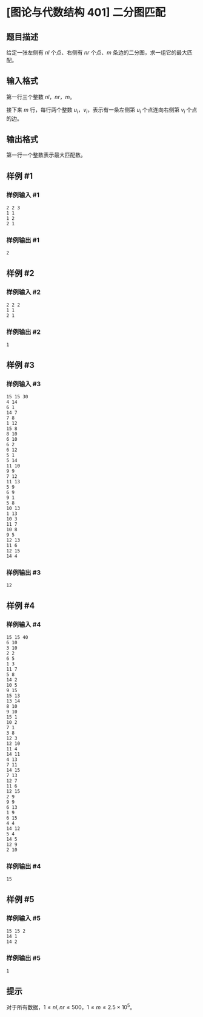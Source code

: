 # [图论与代数结构 401] 二分图匹配

## 题目描述

给定一张左侧有 $nl$ 个点、右侧有 $nr$ 个点、$m$ 条边的二分图，求一组它的最大匹配。

## 输入格式

第一行三个整数 $nl$，$nr$，$m$。

接下来 $m$ 行，每行两个整数 $u_i$，$v_i$，表示有一条左侧第 $u_i$ 个点连向右侧第 $v_i$ 个点的边。


## 输出格式

第一行一个整数表示最大匹配数。

## 样例 #1

### 样例输入 #1
```
2 2 3
1 1
1 2
2 1
```

### 样例输出 #1

```
2
```

## 样例 #2

### 样例输入 #2
```
2 2 2
1 1
2 1
```

### 样例输出 #2

```
1
```

## 样例 #3

### 样例输入 #3
```
15 15 30
4 14
6 1
14 7
7 8
1 12
15 8
8 10
6 10
6 2
6 12
5 1
5 14
11 10
9 9
7 12
11 13
5 9
6 9
9 1
5 8
10 13
1 13
10 3
11 7
10 8
9 5
12 13
11 6
12 15
14 4
```

### 样例输出 #3

```
12
```

## 样例 #4

### 样例输入 #4
```
15 15 40
6 10
3 10
2 2
6 5
1 3
11 7
5 8
14 2
10 5
9 15
15 13
13 14
8 10
9 10
15 1
10 2
7 1
3 8
12 3
12 10
11 4
14 11
4 13
7 11
14 15
7 13
12 7
11 6
12 15
2 9
9 9
6 13
1 9
6 15
4 4
14 12
5 4
14 5
12 9
2 10
```

### 样例输出 #4

```
15
```

## 样例 #5

### 样例输入 #5
```
15 15 2
14 1
14 2
```

### 样例输出 #5

```
1
```

## 提示

对于所有数据，$1\leq nl,nr\leq 500$，$1\leq m\leq 2.5\times 10^5$。
